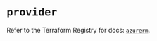# `provider`

Refer to the Terraform Registry for docs: [`azurerm`](https://registry.terraform.io/providers/hashicorp/azurerm/4.1.0/docs).
